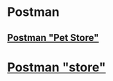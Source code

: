 # Postman
## [Postman "Pet Store"](https://github.com/DariaStavytska/Postman/blob/main/Pet_Store_Postman_collection.json)
# [Postman "store"](https://github.com/DariaStavytska/Postman/blob/main/store_postman_collection.json)
